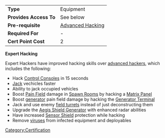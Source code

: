 |                        |                                                 |
|------------------------|-------------------------------------------------|
| **Type**               | Equipment                                       |
| **Provides Access To** | See below                                       |
| **Pre-requisite**      | [Advanced Hacking](Advanced_Hacking "wikilink") |
| **Required For**       | \-                                              |
| **Cert Point Cost**    | 2                                               |

**Expert Hacking**

Expert Hackers have improved hacking skills over [advanced
hackers](Advanced_Hacking "wikilink"), which includes the following:

-   Hack [Control Consoles](Control_Console "wikilink") in 15 seconds
-   [Jack](Jack "wikilink") vechicles faster
-   Ability to jack occupied vehicles
-   Boost [Pain Field](Pain_Field "wikilink") damage in [Spawn
    Rooms](Spawn_Room "wikilink") by hacking a [Matrix
    Panel](Matrix_Panel "wikilink")
-   Boost [generator](generator "wikilink") pain field damage by hacking
    the [Generator Terminal](Generator_Terminal "wikilink")
-   Jack and use enemy [field turrets](OMFT "wikilink") instead of just
    deconstructing them
-   Upgrade the [Aegis Shield
    Generator](Aegis_Shield_Generator "wikilink") with enhanced radar
    abilities
-   Have increased [Sensor Shield](Sensor_Shield "wikilink") protection
    while hacking
-   Remove [viruses](virus "wikilink") from infected equipment and
    deployables

[Category:Certification](Category:Certification "wikilink")